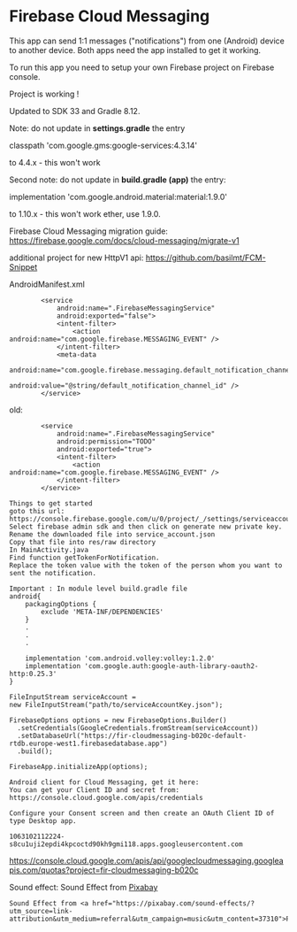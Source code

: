 # Firebase Cloud Messaging

This app can send 1:1 messages ("notifications") from one (Android) device to another device. Both 
apps need the app installed to get it working.

To run this app you need to setup your own Firebase project on Firebase console.

Project is working !

Updated to SDK 33 and Gradle 8.12. 

Note: do not update in **settings.gradle** the entry

classpath 'com.google.gms:google-services:4.3.14'

to 4.4.x - this won't work

Second note: do not update in **build.gradle (app)** the entry:

implementation 'com.google.android.material:material:1.9.0'

to 1.10.x - this won't work ether, use 1.9.0.

Firebase Cloud Messaging migration guide: https://firebase.google.com/docs/cloud-messaging/migrate-v1

additional project for new HttpV1 api: https://github.com/basilmt/FCM-Snippet


AndroidManifest.xml
```plaintext
        <service
            android:name=".FirebaseMessagingService"
            android:exported="false">
            <intent-filter>
                <action android:name="com.google.firebase.MESSAGING_EVENT" />
            </intent-filter>
            <meta-data
                android:name="com.google.firebase.messaging.default_notification_channel_id"
                android:value="@string/default_notification_channel_id" />
        </service>

```

old:
```plaintext
        <service
            android:name=".FirebaseMessagingService"
            android:permission="TODO"
            android:exported="true">
            <intent-filter>
                <action android:name="com.google.firebase.MESSAGING_EVENT" />
            </intent-filter>
        </service>
```

```plaintext
Things to get started
goto this url: https://console.firebase.google.com/u/0/project/_/settings/serviceaccounts/adminsdk
Select firebase admin sdk and then click on generate new private key. Rename the downloaded file into service_account.json
Copy that file into res/raw directory
In MainActivity.java
Find function getTokenForNotification.
Replace the token value with the token of the person whom you want to sent the notification.

Important : In module level build.gradle file
android{
    packagingOptions {
        exclude 'META-INF/DEPENDENCIES'
    }
    .
    .
    .
 
    implementation 'com.android.volley:volley:1.2.0'
    implementation 'com.google.auth:google-auth-library-oauth2-http:0.25.3'
}
```

```plaintext
FileInputStream serviceAccount =
new FileInputStream("path/to/serviceAccountKey.json");

FirebaseOptions options = new FirebaseOptions.Builder()
  .setCredentials(GoogleCredentials.fromStream(serviceAccount))
  .setDatabaseUrl("https://fir-cloudmessaging-b020c-default-rtdb.europe-west1.firebasedatabase.app")
  .build();

FirebaseApp.initializeApp(options);
```

```plaintext
Android client for Cloud Messaging, get it here:
You can get your Client ID and secret from: https://console.cloud.google.com/apis/credentials

Configure your Consent screen and then create an OAuth Client ID of type Desktop app.

1063102112224-s8cu1uji2epdi4kpcoctd90kh9gmi118.apps.googleusercontent.com

```

https://console.cloud.google.com/apis/api/googlecloudmessaging.googleapis.com/quotas?project=fir-cloudmessaging-b020c

Sound effect:
Sound Effect from <a href="https://pixabay.com/sound-effects/?utm_source=link-attribution&utm_medium=referral&utm_campaign=music&utm_content=37310">Pixabay</a>
```plaintext
Sound Effect from <a href="https://pixabay.com/sound-effects/?utm_source=link-attribution&utm_medium=referral&utm_campaign=music&utm_content=37310">Pixabay</a>
```


